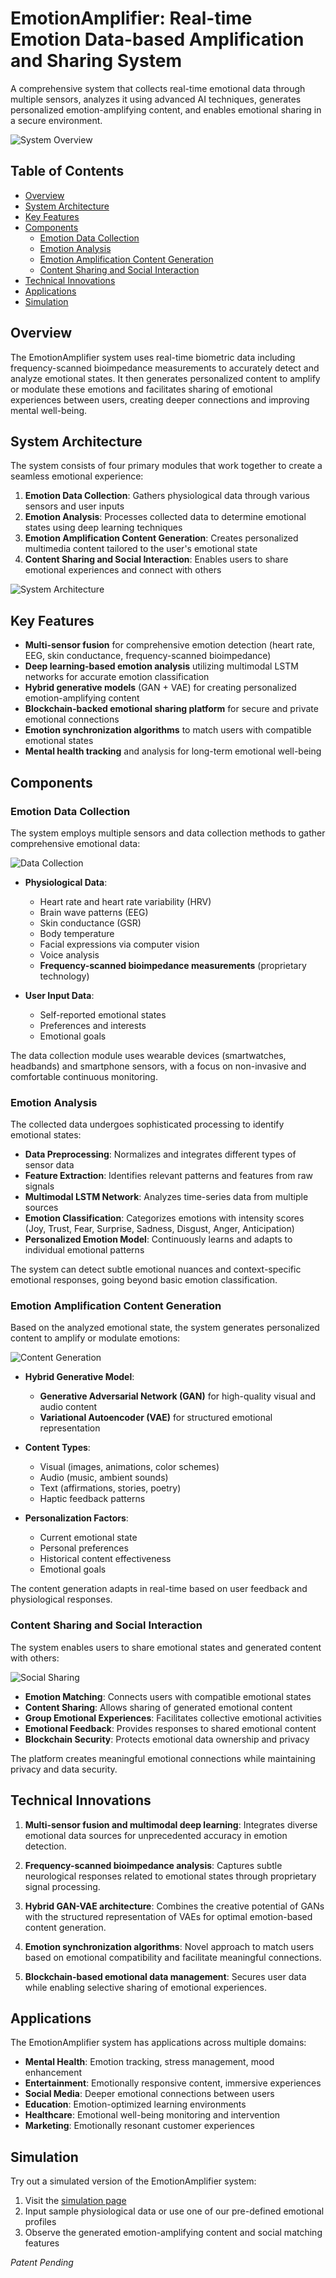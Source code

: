 # EmotionAmplifier: Real-time Emotion Data-based Amplification and Sharing System

A comprehensive system that collects real-time emotional data through multiple sensors, analyzes it using advanced AI techniques, generates personalized emotion-amplifying content, and enables emotional sharing in a secure environment.

![System Overview](doc/images/system_overview.svg)

## Table of Contents

- [Overview](#overview)
- [System Architecture](#system-architecture)
- [Key Features](#key-features)
- [Components](#components)
  - [Emotion Data Collection](#emotion-data-collection)
  - [Emotion Analysis](#emotion-analysis)
  - [Emotion Amplification Content Generation](#emotion-amplification-content-generation)
  - [Content Sharing and Social Interaction](#content-sharing-and-social-interaction)
- [Technical Innovations](#technical-innovations)
- [Applications](#applications)
- [Simulation](#simulation)

## Overview

The EmotionAmplifier system uses real-time biometric data including frequency-scanned bioimpedance measurements to accurately detect and analyze emotional states. It then generates personalized content to amplify or modulate these emotions and facilitates sharing of emotional experiences between users, creating deeper connections and improving mental well-being.

## System Architecture

The system consists of four primary modules that work together to create a seamless emotional experience:

1. **Emotion Data Collection**: Gathers physiological data through various sensors and user inputs
2. **Emotion Analysis**: Processes collected data to determine emotional states using deep learning techniques
3. **Emotion Amplification Content Generation**: Creates personalized multimedia content tailored to the user's emotional state
4. **Content Sharing and Social Interaction**: Enables users to share emotional experiences and connect with others

![System Architecture](doc/images/system_overview.svg)

## Key Features

- **Multi-sensor fusion** for comprehensive emotion detection (heart rate, EEG, skin conductance, frequency-scanned bioimpedance)
- **Deep learning-based emotion analysis** utilizing multimodal LSTM networks for accurate emotion classification
- **Hybrid generative models** (GAN + VAE) for creating personalized emotion-amplifying content
- **Blockchain-backed emotional sharing platform** for secure and private emotional connections
- **Emotion synchronization algorithms** to match users with compatible emotional states
- **Mental health tracking** and analysis for long-term emotional well-being

## Components

### Emotion Data Collection

The system employs multiple sensors and data collection methods to gather comprehensive emotional data:

![Data Collection](doc/images/data_collection.svg)

- **Physiological Data**:
  - Heart rate and heart rate variability (HRV)
  - Brain wave patterns (EEG)
  - Skin conductance (GSR)
  - Body temperature
  - Facial expressions via computer vision
  - Voice analysis
  - **Frequency-scanned bioimpedance measurements** (proprietary technology)

- **User Input Data**:
  - Self-reported emotional states
  - Preferences and interests
  - Emotional goals

The data collection module uses wearable devices (smartwatches, headbands) and smartphone sensors, with a focus on non-invasive and comfortable continuous monitoring.

### Emotion Analysis

The collected data undergoes sophisticated processing to identify emotional states:

- **Data Preprocessing**: Normalizes and integrates different types of sensor data
- **Feature Extraction**: Identifies relevant patterns and features from raw signals
- **Multimodal LSTM Network**: Analyzes time-series data from multiple sources
- **Emotion Classification**: Categorizes emotions with intensity scores (Joy, Trust, Fear, Surprise, Sadness, Disgust, Anger, Anticipation)
- **Personalized Emotion Model**: Continuously learns and adapts to individual emotional patterns

The system can detect subtle emotional nuances and context-specific emotional responses, going beyond basic emotion classification.

### Emotion Amplification Content Generation

Based on the analyzed emotional state, the system generates personalized content to amplify or modulate emotions:

![Content Generation](doc/images/content_generation.svg)

- **Hybrid Generative Model**:
  - **Generative Adversarial Network (GAN)** for high-quality visual and audio content
  - **Variational Autoencoder (VAE)** for structured emotional representation

- **Content Types**:
  - Visual (images, animations, color schemes)
  - Audio (music, ambient sounds)
  - Text (affirmations, stories, poetry)
  - Haptic feedback patterns

- **Personalization Factors**:
  - Current emotional state
  - Personal preferences
  - Historical content effectiveness
  - Emotional goals

The content generation adapts in real-time based on user feedback and physiological responses.

### Content Sharing and Social Interaction

The system enables users to share emotional states and generated content with others:

![Social Sharing](doc/images/social_sharing.svg)

- **Emotion Matching**: Connects users with compatible emotional states
- **Content Sharing**: Allows sharing of generated emotional content
- **Group Emotional Experiences**: Facilitates collective emotional activities
- **Emotional Feedback**: Provides responses to shared emotional content
- **Blockchain Security**: Protects emotional data ownership and privacy

The platform creates meaningful emotional connections while maintaining privacy and data security.

## Technical Innovations

1. **Multi-sensor fusion and multimodal deep learning**: Integrates diverse emotional data sources for unprecedented accuracy in emotion detection.

2. **Frequency-scanned bioimpedance analysis**: Captures subtle neurological responses related to emotional states through proprietary signal processing.

3. **Hybrid GAN-VAE architecture**: Combines the creative potential of GANs with the structured representation of VAEs for optimal emotion-based content generation.

4. **Emotion synchronization algorithms**: Novel approach to match users based on emotional compatibility and facilitate meaningful connections.

5. **Blockchain-based emotional data management**: Secures user data while enabling selective sharing of emotional experiences.

## Applications

The EmotionAmplifier system has applications across multiple domains:

- **Mental Health**: Emotion tracking, stress management, mood enhancement
- **Entertainment**: Emotionally responsive content, immersive experiences
- **Social Media**: Deeper emotional connections between users
- **Education**: Emotion-optimized learning environments
- **Healthcare**: Emotional well-being monitoring and intervention
- **Marketing**: Emotionally resonant customer experiences

## Simulation

Try out a simulated version of the EmotionAmplifier system:

1. Visit the [simulation page](deployment/simulation/index.html)
2. Input sample physiological data or use one of our pre-defined emotional profiles
3. Observe the generated emotion-amplifying content and social matching features

*Patent Pending*
